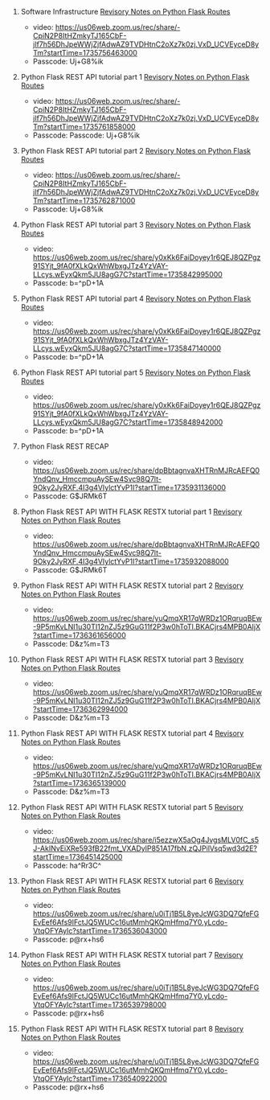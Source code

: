 1. Software Infrastructure  [Revisory Notes on Python Flask Routes](./lessons_and_examples/software_Infrastructure.pdf)
      * video: https://us06web.zoom.us/rec/share/-CpiN2P8ItHZmkyTJ165CbF-jlf7h56DhJpeWWjZjfAdwAZ9TVDHtnC2oXz7k0zj.VxD_UCVEyceD8yTm?startTime=1735756463000
      * Passcode: Uj+G8%ik

2. Python Flask REST API tutorial part 1 [Revisory Notes on Python Flask Routes](./notes/revisory_notes/python_flask_routes.ipynb)
      * video: https://us06web.zoom.us/rec/share/-CpiN2P8ItHZmkyTJ165CbF-jlf7h56DhJpeWWjZjfAdwAZ9TVDHtnC2oXz7k0zj.VxD_UCVEyceD8yTm?startTime=1735761858000
      * Passcode: Passcode: Uj+G8%ik

3.  Python Flask REST API tutorial part 2 [Revisory Notes on Python Flask Routes](./notes/revisory_notes/python_flask_routes.ipynb)
      * video: https://us06web.zoom.us/rec/share/-CpiN2P8ItHZmkyTJ165CbF-jlf7h56DhJpeWWjZjfAdwAZ9TVDHtnC2oXz7k0zj.VxD_UCVEyceD8yTm?startTime=1735762871000
      * Passcode:  Uj+G8%ik

4.  Python Flask REST API tutorial part 3 [Revisory Notes on Python Flask Routes](./notes/revisory_notes/python_flask_routes.ipynb)
      * video: https://us06web.zoom.us/rec/share/y0xKk6FaiDoyey1r6QEJ8QZPgz91SYjt_9fA0fXLkQxWhWbxgJTz4YzVAY-LLcys.wEyxQkm5JU8agG7C?startTime=1735842995000
      * Passcode:  b=^pD+1A

5.  Python Flask REST API tutorial part 4 [Revisory Notes on Python Flask Routes](./notes/revisory_notes/python_flask_routes.ipynb)
      * video: https://us06web.zoom.us/rec/share/y0xKk6FaiDoyey1r6QEJ8QZPgz91SYjt_9fA0fXLkQxWhWbxgJTz4YzVAY-LLcys.wEyxQkm5JU8agG7C?startTime=1735847140000
      * Passcode:  b=^pD+1A

6.  Python Flask REST API tutorial part 5 [Revisory Notes on Python Flask Routes](./notes/revisory_notes/python_flask_routes.ipynb)
      * video: https://us06web.zoom.us/rec/share/y0xKk6FaiDoyey1r6QEJ8QZPgz91SYjt_9fA0fXLkQxWhWbxgJTz4YzVAY-LLcys.wEyxQkm5JU8agG7C?startTime=1735848942000
      * Passcode:  b=^pD+1A

7. Python Flask REST RECAP
      * video: https://us06web.zoom.us/rec/share/dpBbtagnvaXHTRnMJRcAEFQ0YndQnv_HmccmpuAySEw4Svc98Q7lt-9Oky2JyRXF.4I3g4VIylctYvP1I?startTime=1735931136000
      * Passcode:   G$JRMk6T

8.  Python Flask REST API WITH FLASK RESTX tutorial part 1 [Revisory Notes on Python Flask Routes](./notes/revisory_notes/python_flaskx_routes.ipynb)
      * video: https://us06web.zoom.us/rec/share/dpBbtagnvaXHTRnMJRcAEFQ0YndQnv_HmccmpuAySEw4Svc98Q7lt-9Oky2JyRXF.4I3g4VIylctYvP1I?startTime=1735932088000
      * Passcode: G$JRMk6T

9.  Python Flask REST API WITH FLASK RESTX tutorial part 2 [Revisory Notes on Python Flask Routes](./notes/revisory_notes/python_flaskx_routes.ipynb)
      * video: https://us06web.zoom.us/rec/share/yuQmqXR17qWRDz1ORqruqBEw-9P5mKvLNI1u30TI12nZJ5z9GuG11f2P3w0hToTI.BKACjrs4MPB0AIjX?startTime=1736361656000
      * Passcode: D&z%m=T3

10.  Python Flask REST API WITH FLASK RESTX tutorial part 3 [Revisory Notes on Python Flask Routes](./notes/revisory_notes/python_flaskx_routes.ipynb)
      * video: https://us06web.zoom.us/rec/share/yuQmqXR17qWRDz1ORqruqBEw-9P5mKvLNI1u30TI12nZJ5z9GuG11f2P3w0hToTI.BKACjrs4MPB0AIjX?startTime=1736362994000
      * Passcode:  D&z%m=T3

11.  Python Flask REST API WITH FLASK RESTX tutorial part 4 [Revisory Notes on Python Flask Routes](./notes/revisory_notes/python_flaskx_routes.ipynb)
      * video: https://us06web.zoom.us/rec/share/yuQmqXR17qWRDz1ORqruqBEw-9P5mKvLNI1u30TI12nZJ5z9GuG11f2P3w0hToTI.BKACjrs4MPB0AIjX?startTime=1736365139000
      * Passcode: D&z%m=T3

11.  Python Flask REST API WITH FLASK RESTX tutorial part 5 [Revisory Notes on Python Flask Routes](./notes/revisory_notes/python_flaskx_routes.ipynb)
      * video: https://us06web.zoom.us/rec/share/i5ezzwX5aOg4JvgsMLV0fC_s5J-AkINvEiXRe593fB22fmt_VXADylP851A17fbN.zQJPilVsq5wd3d2E?startTime=1736451425000
      * Passcode: ha^Rr3C^

12. Python Flask REST API WITH FLASK RESTX tutorial part 6 [Revisory Notes on Python Flask Routes](./notes/revisory_notes/python_flaskx_routes.ipynb)
      * video: https://us06web.zoom.us/rec/share/u0iTj1B5L8yeJcWG3DQ7QfeFGEvEef6Afs9IFctJQ5WUCc16utMmhQKQmHfmq7Y0.yLcdo-VtqOFYAyIc?startTime=1736536043000
      * Passcode: p@rx+hs6  

13. Python Flask REST API WITH FLASK RESTX tutorial part 7 [Revisory Notes on Python Flask Routes](./notes/revisory_notes/python_flaskx_routes.ipynb)
      * video: https://us06web.zoom.us/rec/share/u0iTj1B5L8yeJcWG3DQ7QfeFGEvEef6Afs9IFctJQ5WUCc16utMmhQKQmHfmq7Y0.yLcdo-VtqOFYAyIc?startTime=1736539798000  
      * Passcode: p@rx+hs6  

14. Python Flask REST API WITH FLASK RESTX tutorial part 8 [Revisory Notes on Python Flask Routes](./notes/revisory_notes/python_flaskx_routes.ipynb)
      * video: https://us06web.zoom.us/rec/share/u0iTj1B5L8yeJcWG3DQ7QfeFGEvEef6Afs9IFctJQ5WUCc16utMmhQKQmHfmq7Y0.yLcdo-VtqOFYAyIc?startTime=1736540922000  
      * Passcode:  p@rx+hs6  